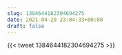 ```yaml
---
slug: 1384644182304694275
date: 2021-04-20 23:04:33+00:00
draft: false
---
```


{{< tweet 1384644182304694275 >}}
